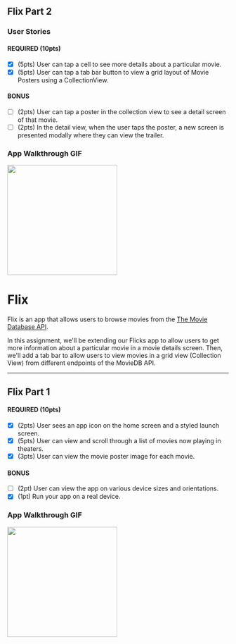 
## Flix Part 2

### User Stories

#### REQUIRED (10pts)
- [x] (5pts) User can tap a cell to see more details about a particular movie.
- [x] (5pts) User can tap a tab bar button to view a grid layout of Movie Posters using a CollectionView.

#### BONUS
- [ ] (2pts) User can tap a poster in the collection view to see a detail screen of that movie.
- [ ] (2pts) In the detail view, when the user taps the poster, a new screen is presented modally where they can view the trailer.

### App Walkthrough GIF


<img src="http://g.recordit.co/UzDloCEjvj.gif" width=250><br>





# Flix

Flix is an app that allows users to browse movies from the [The Movie Database API](http://docs.themoviedb.apiary.io/#).

In this assignment, we'll be extending our Flicks app to allow users to get more information about a particular movie in a movie details screen. Then, we'll add a tab bar to allow users to view movies in a grid view (Collection View) from different endpoints of the MovieDB API.

---

## Flix Part 1

#### REQUIRED (10pts)
- [x] (2pts) User sees an app icon on the home screen and a styled launch screen.
- [x] (5pts) User can view and scroll through a list of movies now playing in theaters.
- [x] (3pts) User can view the movie poster image for each movie.

#### BONUS
- [ ] (2pt) User can view the app on various device sizes and orientations.
- [x] (1pt) Run your app on a real device.

### App Walkthrough GIF

<img src="http://g.recordit.co/9AsPVsgJ7B.gif" width=250><br>


